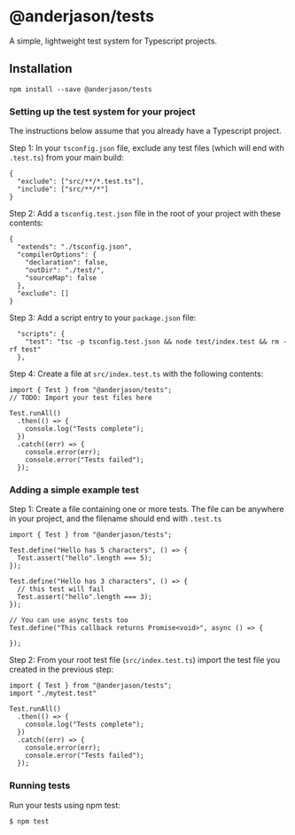 # @anderjason/tests

A simple, lightweight test system for Typescript projects.

## Installation

`npm install --save @anderjason/tests`

### Setting up the test system for your project

The instructions below assume that you already have a Typescript project.

Step 1: In your `tsconfig.json` file, exclude any test files (which will end with `.test.ts`) from your main build:

```
{
  "exclude": ["src/**/*.test.ts"],
  "include": ["src/**/*"]
}
```

Step 2: Add a `tsconfig.test.json` file in the root of your project with these contents:

```
{
  "extends": "./tsconfig.json",
  "compilerOptions": {
    "declaration": false,
    "outDir": "./test/",
    "sourceMap": false
  },
  "exclude": []
}
```

Step 3: Add a script entry to your `package.json` file:

```
  "scripts": {
    "test": "tsc -p tsconfig.test.json && node test/index.test && rm -rf test"
  },
```

Step 4: Create a file at `src/index.test.ts` with the following contents:

```
import { Test } from "@anderjason/tests";
// TODO: Import your test files here

Test.runAll()
  .then(() => {
    console.log("Tests complete");
  })
  .catch((err) => {
    console.error(err);
    console.error("Tests failed");
  });
```

### Adding a simple example test

Step 1: Create a file containing one or more tests. The file can be anywhere in your project, and the filename should end with `.test.ts`

```
import { Test } from "@anderjason/tests";

Test.define("Hello has 5 characters", () => {
  Test.assert("hello".length === 5);
});

Test.define("Hello has 3 characters", () => {
  // this test will fail
  Test.assert("hello".length === 3);
});

// You can use async tests too
Test.define("This callback returns Promise<void>", async () => {

});
```

Step 2: From your root test file (`src/index.test.ts`) import the test file you created in the previous step:

```
import { Test } from "@anderjason/tests";
import "./mytest.test"

Test.runAll()
  .then(() => {
    console.log("Tests complete");
  })
  .catch((err) => {
    console.error(err);
    console.error("Tests failed");
  });
```

### Running tests

Run your tests using npm test:

```
$ npm test
```
